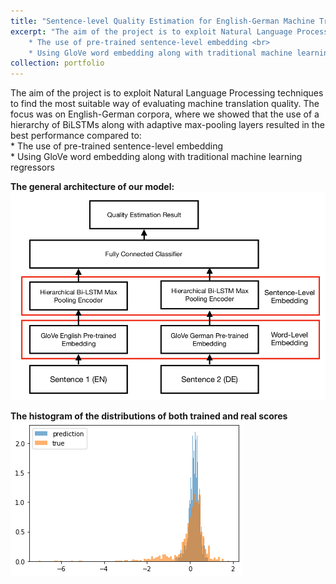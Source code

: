 ```yaml
---
title: "Sentence-level Quality Estimation for English-German Machine Translation"
excerpt: "The aim of the project is to exploit Natural Language Processing techniques to find the most suitable way of evaluating machine translation quality. The focus was on English-German corpora, where we showed that the use of a hierarchy of BiLSTMs along with adaptive max-pooling layers resulted in the best performance compared to: <br>
    * The use of pre-trained sentence-level embedding <br>
    * Using GloVe word embedding along with traditional machine learning regressors<br>"
collection: portfolio
---
```


The aim of the project is to exploit Natural Language Processing techniques to find the most suitable way of evaluating machine translation quality. The focus was on English-German corpora, where we showed that the use of a hierarchy of BiLSTMs along with adaptive max-pooling layers resulted in the best performance compared to: <br>
    * The use of pre-trained sentence-level embedding <br>
    * Using GloVe word embedding along with traditional machine learning regressors<br>


<b> The general architecture of our model:</b> <br>
<img src="/images/schema_model.png"> <br>


<b> The histogram of the distributions of both trained and real scores</b> <br>
<img src="/images/dist.png"> <br>